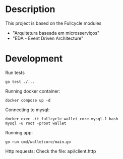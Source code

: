 # Description

This project is based on the Fullcycle modules
- "Arquitetura baseada em microsserviços"
- "EDA - Event Driven Architecture"

# Development

Run tests
```
go test ./...
```

Running docker container:
```
docker compose up -d
```

Connecting to mysql:
```
docker exec -it fullcycle_wallet_core-mysql-1 bash
mysql -u root -proot wallet
```

Running app:
```
go run cmd/walletcore/main.go
```

Http requests:
Check the file: api/client.http